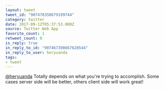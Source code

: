 ```yaml
---
layout: tweet
tweet_id: "907478350679199744"
category: twitter
date: 2017-09-12T05:37:53.000Z
source: Twitter Web App
favorite_count: 1
retweet_count: 0
is_reply: true
in_reply_to_id: "907467398667628544"
in_reply_to_user: heryuanda
tags:
- tweet
---
```


[@heryuanda](https://twitter.com/@heryuanda) Totally depends on what you're trying to accomplish. Some cases server side will be better, others client side will work great!
